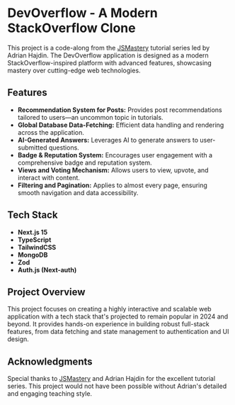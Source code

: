 # DevOverflow - A Modern StackOverflow Clone

This project is a code-along from the [JSMastery](https://jsmasterypro.com) tutorial series led by Adrian Hajdin. The DevOverflow application is designed as a modern StackOverflow-inspired platform with advanced features, showcasing mastery over cutting-edge web technologies.

## Features

- **Recommendation System for Posts:** Provides post recommendations tailored to users—an uncommon topic in tutorials.
- **Global Database Data-Fetching:** Efficient data handling and rendering across the application.
- **AI-Generated Answers:** Leverages AI to generate answers to user-submitted questions.
- **Badge & Reputation System:** Encourages user engagement with a comprehensive badge and reputation system.
- **Views and Voting Mechanism:** Allows users to view, upvote, and interact with content.
- **Filtering and Pagination:** Applies to almost every page, ensuring smooth navigation and data accessibility.

## Tech Stack

- **Next.js 15**
- **TypeScript**
- **TailwindCSS**
- **MongoDB**
- **Zod**
- **Auth.js (Next-auth)**

## Project Overview

This project focuses on creating a highly interactive and scalable web application with a tech stack that's projected to remain popular in 2024 and beyond. It provides hands-on experience in building robust full-stack features, from data fetching and state management to authentication and UI design.

## Acknowledgments

Special thanks to [JSMastery](https://jsmasterypro.com) and Adrian Hajdin for the excellent tutorial series. This project would not have been possible without Adrian's detailed and engaging teaching style.
